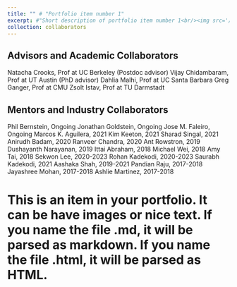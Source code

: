 ```yaml
---
title: "" # "Portfolio item number 1"
excerpt: #"Short description of portfolio item number 1<br/><img src='/images/500x300.png'>"
collection: collaborators
---
```


Advisors and Academic Collaborators
-----
Natacha Crooks, Prof at UC Berkeley (Postdoc advisor)
Vijay Chidambaram, Prof at UT Austin (PhD advisor)
Dahlia Malhi, Prof at UC Santa Barbara
Greg Ganger, Prof at CMU
Zsolt Istav, Prof at TU Darmstadt

Mentors and Industry Collaborators
-----
Phil Bernstein, Ongoing
Jonathan Goldstein, Ongoing
Jose M. Faleiro, Ongoing
Marcos K. Aguilera, 2021
Kim Keeton, 2021
Sharad Singal, 2021
Anirudh Badam, 2020
Ranveer Chandra, 2020
Ant Rowstron, 2019
Dushayanth Narayanan, 2019
Ittai Abraham, 2018
Michael Wei, 2018
Amy Tai, 2018
Sekwon Lee, 2020-2023
Rohan Kadekodi, 2020-2023
Saurabh Kadekodi, 2021
Aashaka Shah, 2019-2021
Pandian Raju, 2017-2018
Jayashree Mohan, 2017-2018
Ashlie Martinez, 2017-2018


# This is an item in your portfolio. It can be have images or nice text. If you name the file .md, it will be parsed as markdown. If you name the file .html, it will be parsed as HTML. 
